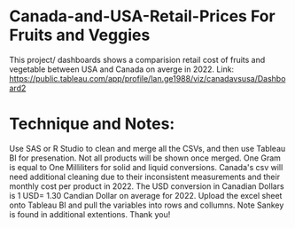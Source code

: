# Canada-and-USA-Retail-Prices For Fruits and Veggies
This project/ dashboards shows a comparision retail cost of fruits and vegetable  between USA and Canada on averge in 2022.
Link: https://public.tableau.com/app/profile/lan.ge1988/viz/canadavsusa/Dashboard2

# Technique and Notes: 
Use SAS or R Studio to clean and merge all the CSVs, and then use Tableau BI for presenation. 
Not all products will be shown once merged.
One Gram is equal to One Milliliters for solid and liquid conversions. 
Canada's csv will need additional cleaning due to their inconsistent measurements and their monthly cost per product in 2022.
The USD conversion in Canadian Dollars is 1 USD= 1.30 Candian Dollar on average for 2022. 
Upload the excel sheet onto Tableau BI and pull the variables into rows and collumns. Note Sankey is found in additional extentions. 
  Thank you!
